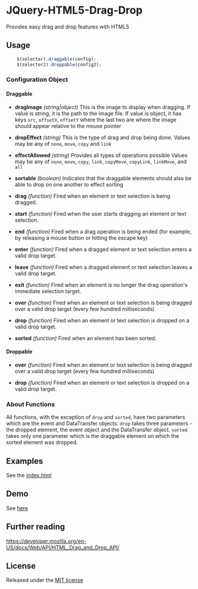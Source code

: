 # JQuery-HTML5-Drag-Drop
Provides easy drag and drop features with HTML5

## Usage

```javascript
    $(selector).draggable(config);
    $(selector2).droppable(config2);
```

### Configuration Object

#### Draggable
- **dragImage** *(string|object)*
  This is the image to display when dragging.
  If value is string, it is the path to the image file.
  If value is object, it has keys `src`, `offsetX`, `offsetY` where the last two are where the image should appear relative to the mouse pointer

- **dropEffect** *(string)*
  This is the type of drag and drop being done. 
  Values may be any of `none`, `move`, `copy` and `link`

- **effectAllowed** *(string)*
  Provides all types of operations possible
  Values may be any of `none`, `move`, `copy`, `link`, `copyMove`, `copyLink`, `linkMove`, and `all`

- **sortable** *(boolean)*
  Indicates that the draggable elements should also be able to drop on one another to effect sorting

- **drag** *(function)*
  Fired when an element or text selection is being dragged.

- **start** *(function)*
  Fired when the user starts dragging an element or text selection.

- **end** *(function)*
  Fired when a drag operation is being ended (for example, by releasing a mouse button or hitting the escape key)

- **enter** *(function)*
  Fired when a dragged element or text selection enters a valid drop target.

- **leave** *(function)*
  Fired when a dragged element or text selection leaves a valid drop target.

- **exit** *(function)*
  Fired when an element is no longer the drag operation's immediate selection target.

- **over** *(function)*
  Fired when an element or text selection is being dragged over a valid drop target (every few hundred milliseconds)

- **drop** *(function)*
  Fired when an element or text selection is dropped on a valid drop target.

- **sorted** *(function)*
  Fired when an element has been sorted.

#### Droppable

- **over** *(function)*
  Fired when an element or text selection is being dragged over a valid drop target (every few hundred milliseconds)

- **drop** *(function)*
  Fired when an element or text selection is dropped on a valid drop target.

### About Functions
All functions, with the exception of `drop` and `sorted`, have two parameters which are the event and DataTransfer objects.
`drop` takes three parameters - the dropped element, the event object and the DataTransfer object.
`sorted` takes only one parameter which is the draggable element on which the sorted element was dropped.

## Examples
See the [index.html](https://github.com/ezra-obiwale/JQuery-HTML5-Drag-Drop/blob/master/index.html)

## Demo
See [here](http://localhost/ezra-obiwale.github.io/jquery-html5-drag-drop/)

## Further reading
 https://developer.mozilla.org/en-US/docs/Web/API/HTML_Drag_and_Drop_API/

## License
Released under the [MIT license](http://www.opensource.org/licenses/MIT)
